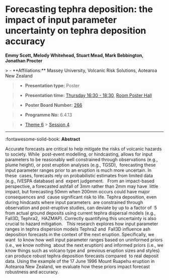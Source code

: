 # Forecasting tephra deposition: the impact of input parameter uncertainty on tephra deposition accuracy

**Emmy Scott, Melody Whitehead, Stuart Mead, Mark Bebbington, Jonathan Procter**

<!-- more -->> - **Affiliations:** Massey University, Volcanic Risk Solutions, Aotearoa New Zealand 

> - **Presentation type:** Poster

> - **Presentation time:** [Thursday 16:30 - 18:30](../sessions_comparison.md#__tabbed_3_6), [Room Poster Hall](../maps_venue.md#__tabbed_1_1)

> - **Poster Board Number:** [266](../map_poster_boards.md#thursday)

> - **Programme No:** 6.4.13

> - [Theme 6](../theme6.md) > [Session 4](../sessions/session-6-4.md)

--- 

:fontawesome-solid-book: **Abstract**

Accurate forecasts are critical to help mitigate the risks of volcanic hazards to society. While  post-event modelling, or hindcasting, allows for input parameters to be reasonably well constrained through observations (e.g., plume height), or post eruption analyses (e.g., TGSD),  forecasting these input parameter ranges prior to an eruption is much more uncertain. In these  cases, forecasts rely on probabilistic estimates from limited data (e.g., IVESPA database) and  expert judgement.   From an impact-based perspective, a forecasted ashfall of 3mm rather than 2mm may have  little impact, but forecasting 50mm when 200mm occurs could have major consequences and  cause significant risk to life. Tephra deposition, even during hindcasts where input parameters  are constrained through observation and post-eruptive studies, can deviate by up to a factor of  5 from actual ground deposits using current tephra dispersal models (e.g., Fall3D, Tephra2,  HAZMAP). Correctly quantifying this uncertainty is also crucial to hazard mitigation.   This research explores how input parameter ranges in tephra dispersion models Tephra2 and  Fall3D influence ash deposition forecasts in the context of the next eruption. Specifically, we want  to know how well input parameter ranges based on uninformed priors (i.e., we know nothing  about the next eruption) and informed priors (i.e., we know things such as volcano type and  previous eruption sizes and styles) can produce robust tephra deposition forecasts compared  to real deposit data. Using the example of the 17 June 1996 Mount Ruapehu eruption in  Aotearoa New Zealand, we evaluate how these priors impact forecast robustness and accuracy.

